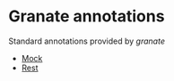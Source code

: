 # Granate annotations

Standard annotations provided by *granate*

* [Mock](mock/README.md)
* [Rest](rest/README.md)
